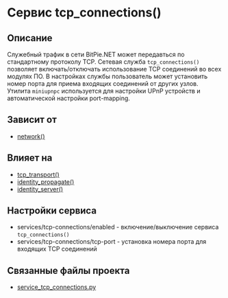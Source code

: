 ﻿# Сервис tcp_connections()


## Описание
Служебный трафик в сети BitPie.NET может передавться по стандартному протоколу TCP.
Сетевая служба `tcp_connections()` позволяет включать/отключать использование TCP соединений во всех модулях ПО.
В настройках службы пользователь может установить номер порта для приема входящих соединений от других узлов.
Утилита `miniupnpc` используется для настройки UPnP устройств и автоматической настройки port-mapping.


## Зависит от
* [network()](services/service_network.md)


## Влияет на
* [tcp_transport()](services/service_tcp_transport.md)
* [identity_propagate()](services/service_identity_propagate.md)
* [identity_server()](services/service_identity_server.md)


## Настройки сервиса
* services/tcp-connections/enabled - включение/выключение сервиса `tcp_connections()`
* services/tcp-connections/tcp-port - установка номера порта для входящих TCP соединений


## Связанные файлы проекта
* [service_tcp_connections.py](services/service_tcp_connections.py)



